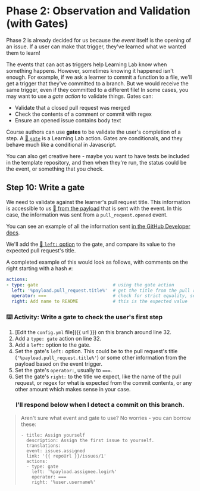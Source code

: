 # Phase 2: Observation and Validation (with Gates)

Phase 2 is already decided for us because the _event_ itself is the opening of an issue. If a user can make that trigger, they've learned what we wanted them to learn!

The events that can act as triggers help Learning Lab know when something happens. However, sometimes knowing it happened isn't enough. For example, if we ask a learner to commit a function to a file, we'll get a trigger that they've committed to a branch. But we would receive the same trigger, even if they committed to a different file! In some cases, you may want to use a _gate action_ to validate things. Gates can:

- Validate that a closed pull request was merged
- Check the contents of a comment or commit with regex
- Ensure an opened issue contains body text

Course authors can use **gates** to be validate the user's completion of a step. A [:book: `gate`](https://lab.github.com/docs/actions/gate/) is a Learning Lab action. Gates are conditionals, and they behave much like a conditional in Javascript.

You can also get creative here - maybe you want to have tests be included in the template repository, and then when they're run, the status could be the event, or something that you check.

## Step 10: Write a gate

We need to validate against the learner's pull request title. This information is accessible to us [:book: from the payload](https://lab.github.com/docs/events#accessing-event-payloads) that is sent with the event. In this case, the information was sent from a `pull_request.opened` event.

You can see an example of all the information sent [in the GitHub Developer docs](https://developer.github.com/v3/activity/events/types/#webhook-payload-example-26).

We'll add the [:book: `left:` option](https://lab.github.com/docs/actions/gate/#options) to the gate, and compare its value to the expected pull request's title.

A completed example of this would look as follows, with comments on the right starting with a hash `#`:
```yaml
actions:
- type: gate                            # using the gate action
  left: '%payload.pull_request.title%'  # get the title from the pull request object inside of the payload
  operator: ===                         # check for strict equality, see more at https://developer.mozilla.org/en-US/docs/Web/JavaScript/Reference/Operators/Comparison_Operators#Identity
  right: Add name to README             # this is the expected value
```

### :keyboard: Activity: Write a gate to check the user's first step

1. [Edit the `config.yml` file]({{ url }}) on this branch around line 32.
2. Add a `type: gate` action on line 32.
3. Add a `left:` option to the gate.
4. Set the gate's `left:` option. This could be to the pull request's title (`'%payload.pull_request.title%'`) or some other information from the payload based on the event trigger.
5. Set the gate's `operator:`, usually to `===`.
6. Set the gate's `right:` to the title we expect, like the name of the pull request, or regex for what is expected from the commit contents, or any other amount which makes sense in your case.

<h3 align="center">I'll respond below when I detect a commit on this branch.</h3>

> Aren't sure what event and gate to use? No worries - you can borrow these:
> ```
> - title: Assign yourself
>   description: Assign the first issue to yourself.
>   translations:
>   event: issues.assigned
>   link: '{{ repoUrl }}/issues/1'
>   actions:
>   - type: gate
>     left: '%payload.assignee.login%'
>     operator: ===
>     right: '%user.username%'
> ```
